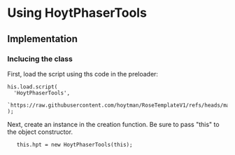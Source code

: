 # Using HoytPhaserTools

## Implementation

### Inclucing the class

First, load the script using ths code in the preloader:
```
his.load.script(
  'HoytPhaserTools',
  `https://raw.githubusercontent.com/hoytman/RoseTemplateV1/refs/heads/main/HoytPhaserTools`
);
```
Next, create an instance in the creation function.  Be sure to pass "this" to the object constructor.
```
   this.hpt = new HoytPhaserTools(this);
```


